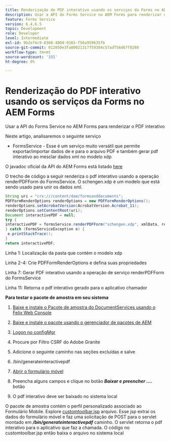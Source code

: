 ```yaml
---
title: Renderização do PDF interativo usando os serviços da Forms no AEM Forms
description: Usar a API do Forms Service no AEM Forms para renderizar o PDF interativo
feature: Forms Service
version: 6.4,6.5
topic: Development
role: Developer
level: Intermediate
exl-id: 9b2ef4c9-8360-480d-9165-f56a959635fb
source-git-commit: 012850e3fa80021317f59384c57adf56d67f0280
workflow-type: tm+mt
source-wordcount: '331'
ht-degree: 0%

---
```


# Renderização do PDF interativo usando os serviços da Forms no AEM Forms

Usar a API do Forms Service no AEM Forms para renderizar o PDF interativo

Neste artigo, analisaremos o seguinte serviço

* FormsService - Esse é um serviço muito versátil que permite exportar/importar dados de e para o arquivo PDF e também gerar pdf interativo ao mesclar dados xml no modelo xdp

O javadoc oficial da API do AEM Forms está listado [here](https://helpx.adobe.com/aem-forms/6/javadocs/com/adobe/fd/output/api/package-summary.html)

O trecho de código a seguir renderiza o pdf interativo usando a operação renderPDFForm do FormsService. O schengen.xdp é um modelo que está sendo usado para unir os dados xml.

```java
String uri = "crx:///content/dam/formsanddocuments";
PDFFormRenderOptions renderOptions = new PDFFormRenderOptions();
renderOptions.setAcrobatVersion(AcrobatVersion.Acrobat_11);
renderOptions.setContentRoot(uri);
Document interactivePDF = null;
try {
interactivePDF = formsService.renderPDFForm("schengen.xdp", xmlData, renderOptions);
} catch (FormsServiceException e) {
 e.printStackTrace();
}
return interactivePDF;
```

Linha 1: Localização da pasta que contém o modelo xdp

Linha 2-4: Crie PDFFormRenderOptions e defina suas propriedades

Linha 7: Gerar PDF interativo usando a operação de serviço renderPDFForm do FormsService

Linha 11: Retorna o pdf interativo gerado para o aplicativo chamador

**Para testar o pacote de amostra em seu sistema**
1. [Baixe e instale o Pacote de amostra do DocumentServices usando o Felix Web Console](/help/forms/assets/common-osgi-bundles/AEMFormsDocumentServices.core-1.0-SNAPSHOT.jar)
1. [Baixe e instale o pacote usando o gerenciador de pacotes de AEM](assets/downloadinteractivepdffrommobileform.zip)



1. [Logon no configMgr](http://localhost:4502/system/console/configMgr)
1. Procure por Filtro CSRF do Adobe Granite
1. Adicione o seguinte caminho nas seções excluídas e salve
1. /bin/generateinteractivepdf
1. [Abrir o formulário móvel](http://localhost:4502/content/dam/formsanddocuments/schengen.xdp/jcr:content)
1. Preencha alguns campos e clique no botão ***Baixar e preencher ....*** botão
1. O pdf interativo deve ser baixado no sistema local


O pacote de amostra contém o perfil personalizado associado ao Formulário Mobile. Explore [customtoolbar.jsp](http://localhost:4502/apps/AEMFormsDemoListings/customprofiles/addImageToMobileForm/demo/customtoolbar.jsp) arquivo. Esse jsp extrai os dados do formulário móvel e faz uma solicitação de POST para o servlet montado em ***/bin/generateinteractivepdf*** caminho. O servlet retorna o pdf interativo para o aplicativo que faz a chamada. O código no customtoolbar.jsp então baixa o arquivo no sistema local
